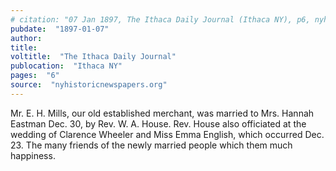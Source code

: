 ```yaml
---
# citation: "07 Jan 1897, The Ithaca Daily Journal (Ithaca NY), p6, nyhistoricnewspapers.org."
pubdate:  "1897-01-07"
author: 
title: 
voltitle:  "The Ithaca Daily Journal"
publocation:  "Ithaca NY"
pages:  "6"
source:  "nyhistoricnewspapers.org"
---
```


Mr. E. H. Mills, our old established merchant, was married to Mrs. Hannah Eastman Dec. 30, by Rev. W. A. House. Rev. House also officiated at the wedding of Clarence Wheeler and Miss Emma English, which occurred Dec. 23. The many friends of the newly married people which them much happiness.

